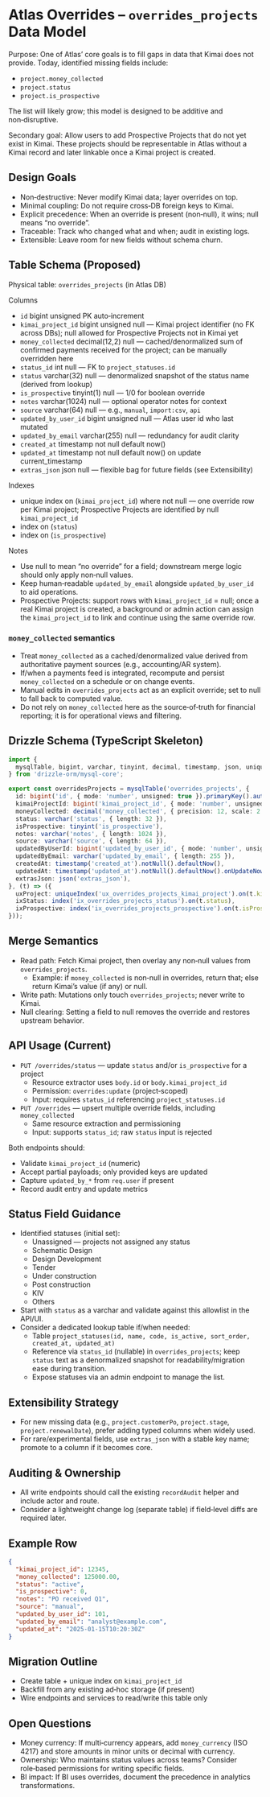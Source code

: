 # Atlas Overrides – `overrides_projects` Data Model

Purpose: One of Atlas’ core goals is to fill gaps in data that Kimai does not provide. Today, identified missing fields include:
- `project.money_collected`
- `project.status`
- `project.is_prospective`

The list will likely grow; this model is designed to be additive and non‑disruptive.

Secondary goal: Allow users to add Prospective Projects that do not yet exist in Kimai. These projects should be representable in Atlas without a Kimai record and later linkable once a Kimai project is created.

## Design Goals
- Non‑destructive: Never modify Kimai data; layer overrides on top.
- Minimal coupling: Do not require cross‑DB foreign keys to Kimai.
- Explicit precedence: When an override is present (non‑null), it wins; null means “no override”.
- Traceable: Track who changed what and when; audit in existing logs.
- Extensible: Leave room for new fields without schema churn.

## Table Schema (Proposed)

Physical table: `overrides_projects` (in Atlas DB)

Columns
- `id` bigint unsigned PK auto‑increment
- `kimai_project_id` bigint unsigned null — Kimai project identifier (no FK across DBs); null allowed for Prospective Projects not in Kimai yet
- `money_collected` decimal(12,2) null — cached/denormalized sum of confirmed payments received for the project; can be manually overridden here
- `status_id` int null — FK to `project_statuses.id`
- `status` varchar(32) null — denormalized snapshot of the status name (derived from lookup)
- `is_prospective` tinyint(1) null — 1/0 for boolean override
- `notes` varchar(1024) null — optional operator notes for context
- `source` varchar(64) null — e.g., `manual`, `import:csv`, `api`
- `updated_by_user_id` bigint unsigned null — Atlas user id who last mutated
- `updated_by_email` varchar(255) null — redundancy for audit clarity
- `created_at` timestamp not null default now()
- `updated_at` timestamp not null default now() on update current_timestamp
- `extras_json` json null — flexible bag for future fields (see Extensibility)

Indexes
- unique index on (`kimai_project_id`) where not null — one override row per Kimai project; Prospective Projects are identified by null `kimai_project_id`
- index on (`status`)
- index on (`is_prospective`)

Notes
- Use null to mean “no override” for a field; downstream merge logic should only apply non‑null values.
- Keep human‑readable `updated_by_email` alongside `updated_by_user_id` to aid operations.
 - Prospective Projects: support rows with `kimai_project_id` = null; once a real Kimai project is created, a background or admin action can assign the `kimai_project_id` to link and continue using the same override row.

### `money_collected` semantics
- Treat `money_collected` as a cached/denormalized value derived from authoritative payment sources (e.g., accounting/AR system).
- If/when a payments feed is integrated, recompute and persist `money_collected` on a schedule or on change events.
- Manual edits in `overrides_projects` act as an explicit override; set to null to fall back to computed value.
- Do not rely on `money_collected` here as the source‑of‑truth for financial reporting; it is for operational views and filtering.

## Drizzle Schema (TypeScript Skeleton)
```ts
import {
  mysqlTable, bigint, varchar, tinyint, decimal, timestamp, json, uniqueIndex, index
} from 'drizzle-orm/mysql-core';

export const overridesProjects = mysqlTable('overrides_projects', {
  id: bigint('id', { mode: 'number', unsigned: true }).primaryKey().autoincrement(),
  kimaiProjectId: bigint('kimai_project_id', { mode: 'number', unsigned: true }).notNull(),
  moneyCollected: decimal('money_collected', { precision: 12, scale: 2 }),
  status: varchar('status', { length: 32 }),
  isProspective: tinyint('is_prospective'),
  notes: varchar('notes', { length: 1024 }),
  source: varchar('source', { length: 64 }),
  updatedByUserId: bigint('updated_by_user_id', { mode: 'number', unsigned: true }),
  updatedByEmail: varchar('updated_by_email', { length: 255 }),
  createdAt: timestamp('created_at').notNull().defaultNow(),
  updatedAt: timestamp('updated_at').notNull().defaultNow().onUpdateNow(),
  extrasJson: json('extras_json'),
}, (t) => ({
  uxProject: uniqueIndex('ux_overrides_projects_kimai_project').on(t.kimaiProjectId),
  ixStatus: index('ix_overrides_projects_status').on(t.status),
  ixProspective: index('ix_overrides_projects_prospective').on(t.isProspective),
}));
```

## Merge Semantics
- Read path: Fetch Kimai project, then overlay any non‑null values from `overrides_projects`.
  - Example: if `money_collected` is non‑null in overrides, return that; else return Kimai’s value (if any) or null.
- Write path: Mutations only touch `overrides_projects`; never write to Kimai.
- Null clearing: Setting a field to null removes the override and restores upstream behavior.

## API Usage (Current)
- `PUT /overrides/status` — update `status` and/or `is_prospective` for a project
  - Resource extractor uses `body.id` or `body.kimai_project_id`
  - Permission: `overrides:update` (project‑scoped)
  - Input: requires `status_id` referencing `project_statuses.id`
- `PUT /overrides` — upsert multiple override fields, including `money_collected`
  - Same resource extraction and permissioning
  - Input: supports `status_id`; raw `status` input is rejected

Both endpoints should:
- Validate `kimai_project_id` (numeric)
- Accept partial payloads; only provided keys are updated
- Capture `updated_by_*` from `req.user` if present
- Record audit entry and update metrics

## Status Field Guidance
- Identified statuses (initial set):
  - Unassigned — projects not assigned any status
  - Schematic Design
  - Design Development
  - Tender
  - Under construction
  - Post construction
  - KIV
  - Others
- Start with `status` as a varchar and validate against this allowlist in the API/UI.
- Consider a dedicated lookup table if/when needed:
  - Table `project_statuses(id, name, code, is_active, sort_order, created_at, updated_at)`
  - Reference via `status_id` (nullable) in `overrides_projects`; keep `status` text as a denormalized snapshot for readability/migration ease during transition.
  - Expose statuses via an admin endpoint to manage the list.

## Extensibility Strategy
- For new missing data (e.g., `project.customerPo`, `project.stage`, `project.renewalDate`), prefer adding typed columns when widely used.
- For rare/experimental fields, use `extras_json` with a stable key name; promote to a column if it becomes core.

## Auditing & Ownership
- All write endpoints should call the existing `recordAudit` helper and include actor and route.
- Consider a lightweight change log (separate table) if field‑level diffs are required later.

## Example Row
```json
{
  "kimai_project_id": 12345,
  "money_collected": 125000.00,
  "status": "active",
  "is_prospective": 0,
  "notes": "PO received Q1",
  "source": "manual",
  "updated_by_user_id": 101,
  "updated_by_email": "analyst@example.com",
  "updated_at": "2025-01-15T10:20:30Z"
}
```

## Migration Outline
- Create table + unique index on `kimai_project_id`
- Backfill from any existing ad‑hoc storage (if present)
- Wire endpoints and services to read/write this table only

## Open Questions
- Money currency: If multi‑currency appears, add `money_currency` (ISO 4217) and store amounts in minor units or decimal with currency.
- Ownership: Who maintains status values across teams? Consider role‑based permissions for writing specific fields.
- BI impact: If BI uses overrides, document the precedence in analytics transformations.
